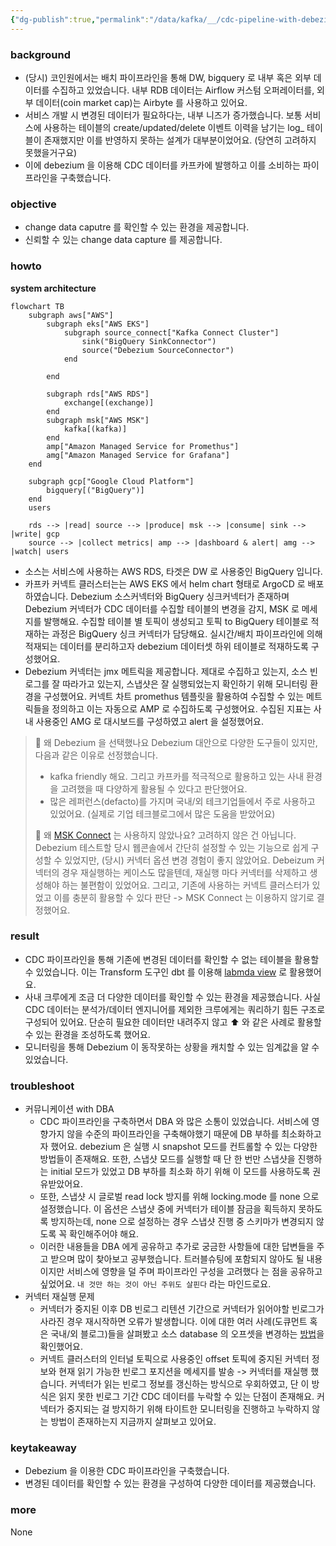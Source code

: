 ```yaml
---
{"dg-publish":true,"permalink":"/data/kafka/__/cdc-pipeline-with-debezium/","tags":["debezium","kafka","mysql","connect","source"],"dgLinkPreview":true,"noteIcon":"","created":"2024-10-02T18:51:46.478+09:00"}
---
```



### background
- (당시) 코인원에서는 배치 파이프라인을 통해 DW, bigquery 로 내부 혹은 외부 데이터를 수집하고 있었습니다. 내부 RDB 데이터는 Airflow 커스텀 오퍼레이터를, 외부 데이터(coin market cap)는 Airbyte 를 사용하고 있어요.
- 서비스 개발 시 변경된 데이터가 필요하다는, 내부 니즈가 증가했습니다. 보통 서비스에 사용하는 테이블의 create/updated/delete 이벤트 이력을 남기는 log_ 테이블이 존재했지만 이를 반영하지 못하는 설계가 대부분이었어요. (당연히 고려하지 못했을거구요)
- 이에 debezium 을 이용해 CDC 데이터를 카프카에 발행하고 이를 소비하는 파이프라인을 구축했습니다.


### objective
- change data caputre 를 확인할 수 있는 환경을 제공합니다.
- 신뢰할 수 있는 change data capture 를 제공합니다.


### howto
**system architecture**
```mermaid
flowchart TB
    subgraph aws["AWS"]
        subgraph eks["AWS EKS"]
            subgraph source_connect["Kafka Connect Cluster"]
                sink("BigQuery SinkConnector")
                source("Debezium SourceConnector")
            end

        end
        
        subgraph rds["AWS RDS"]
            exchange[(exchange)]
        end
        subgraph msk["AWS MSK"]
            kafka[(kafka)]
        end
        amp["Amazon Managed Service for Promethus"]
        amg["Amazon Managed Service for Grafana"]
    end

    subgraph gcp["Google Cloud Platform"]
        bigquery[("BigQuery")]
    end
    users
    
    rds --> |read| source --> |produce| msk --> |consume| sink --> |write| gcp
    source --> |collect metrics| amp --> |dashboard & alert| amg --> |watch| users
```

- 소스는 서비스에 사용하는 AWS RDS, 타겟은 DW 로 사용중인 BigQuery 입니다.
- 카프카 커넥트 클러스터는는 AWS EKS 에서 helm chart 형태로 ArgoCD 로 배포하였습니다. Debezium 소스커넥터와 BigQuery 싱크커넥터가 존재하며 Debezium 커넥터가 CDC 데이터를 수집할 테이블의 변경을 감지, MSK 로 메세지를 발행해요. 수집할 테이블 별 토픽이 생성되고 토픽 to BigQuery 테이블로 적재하는 과정은 BigQuery 싱크 커넥터가 담당해요. 실시간/배치 파이프라인에 의해 적재되는 데이터를 분리하고자 debezium 데이터셋 하위 테이블로 적재하도록 구성했어요.
- Debezium 커넥터는 jmx 메트릭을 제공합니다. 제대로 수집하고 있는지, 소스 빈로그를 잘 따라가고 있는지, 스냅샷은 잘 실행되었는지 확인하기 위해 모니터링 환경을 구성했어요. 커넥트 차트 promethus 템플릿을 활용하여 수집할 수 있는 메트릭들을 정의하고 이는 자동으로 AMP 로 수집하도록 구성했어요. 수집된 지표는 사내 사용중인 AMG 로 대시보드를 구성하였고 alert 을 설정했어요.

> 🤔 왜 Debezium 을 선택했나요
> Debezium 대안으로 다양한 도구들이 있지만, 다음과 같은 이유로 선정했습니다.
> - kafka friendly 해요. 그리고 카프카를 적극적으로 활용하고 있는 사내 환경을 고려했을 때 다양하게 활용될 수 있다고 판단했어요.
> - 많은 레퍼런스(defacto)를 가지며 국내/외 테크기업들에서 주로 사용하고 있었어요. (실제로 기업 테크블로그에서 많은 도움을 받았어요)
> 
> 🤔 왜 [MSK Connect](https://docs.aws.amazon.com/ko_kr/msk/latest/developerguide/msk-connect.html) 는 사용하지 않았나요?
> 고려하지 않은 건 아닙니다. Debezium 테스트할 당시 웹콘솔에서 간단히 설정할 수 있는 기능으로 쉽게 구성할 수 있었지만, (당시) 커넥터 옵션 변경 경험이 좋지 않았어요. Debeizum 커넥터의 경우 재실행하는 케이스도 많을텐데, 재실행 마다 커넥터를 삭제하고 생성해야 하는 불편함이 있었어요. 그리고, 기존에 사용하는 커넥트 클러스터가 있었고 이를 충분히 활용할 수 있다 판단 -> MSK Connect 는 이용하지 않기로 결정했어요.


### result
- CDC 파이프라인을 통해 기존에 변경된 데이터를 확인할 수 없는 테이블을 활용할 수 있었습니다. 이는 Transform 도구인 dbt 를 이용해 [labmda view](https://github.com/dbt-labs/dbt-labs-experimental-features/blob/main/lambda-views/README.md) 로 활용했어요.
- 사내 크루에게 조금 더 다양한 데이터를 확인할 수 있는 환경을 제공했습니다. 사실 CDC 데이터는 분석가/데이터 엔지니어를 제외한 크루에게는 쿼리하기 힘든 구조로 구성되어 있어요. 단순히 필요한 데이터만 내려주지 않고 ⬆️ 와 같은 사례로 활용할 수 있는 환경을 조성하도록 했어요.
- 모니터링을 통해 Debezium 이 동작못하는 상황을 캐치할 수 있는 임계값을 알 수 있었습니다. 

### troubleshoot
- 커뮤니케이션 with DBA
    - CDC 파이프라인을 구축하면서 DBA 와 많은 소통이 있었습니다. 서비스에 영향가지 않을 수준의 파이프라인을 구축해야했기 때문에 DB 부하를 최소화하고자 했어요. debezium 은 실행 시 snapshot 모드를 컨트롤할 수 있는 다양한 방법들이 존재해요. 또한, 스냅샷 모드를 실행할 때 단 한 번만 스냅샷을 진행하는 initial 모드가 있었고 DB 부하를 최소화 하기 위해 이 모드를 사용하도록 권유받았어요. 
    - 또한, 스냅샷 시 글로벌 read lock 방지를 위해 locking.mode 를 none 으로 설정했습니다. 이 옵션은 스냅샷 중에 커넥터가 테이블 잠금을 획득하지 못하도록 방지하는데, none 으로 설정하는 경우 스냅샷 진행 중 스키마가 변경되지 않도록 꼭 확인해주어야 해요.
    - 이러한 내용들을 DBA 에게 공유하고 추가로 궁금한 사항들에 대한 답변들을 주고 받으며 많이 찾아보고 공부했습니다. 트러블슈팅에 포함되지 않아도 될 내용이지만 서비스에 영향을 덜 주며 파이프라인 구성을 고려했다 는 점을 공유하고 싶었어요. `내 것만 하는 것이 아닌 주위도 살핀다` 라는 마인드로요.
- 커넥터 재실행 문제
    - 커넥터가 중지된 이후 DB 빈로그 리텐션 기간으로 커넥터가 읽어야할 빈로그가 사라진 경우 재시작하면 오류가 발생합니다. 이에 대한 여러 사례(도큐먼트 혹은 국내/외 블로그)들을 살펴봤고 소스 database 의 오프셋을 변경하는 [방법](https://debezium.io/documentation/faq/#how_to_change_the_offsets_of_the_source_database)을 확인했어요.
    - 커넥트 클러스터의 인터널 토픽으로 사용중인 offset 토픽에 중지된 커넥터 정보와 현재 읽기 가능한 빈로그 포지션을 메세지를 발송 -> 커넥터를 재실행 했습니다. 커넥터가 읽는 빈로그 정보를 갱신하는 방식으로 우회하였고, 단 이 방식은 읽지 못한 빈로그 기간 CDC 데이터를 누락할 수 있는 단점이 존재해요. 커넥터가 중지되는 걸 방지하기 위해 타이트한 모니터링을 진행하고 누락하지 않는 방법이 존재하는지 지금까지 살펴보고 있어요.


### keytakeaway
- Debezium 을 이용한 CDC 파이프라인을 구축했습니다.
- 변경된 데이터를 확인할 수 있는 환경을 구성하여 다양한 데이터를 제공했습니다.


### more
None
